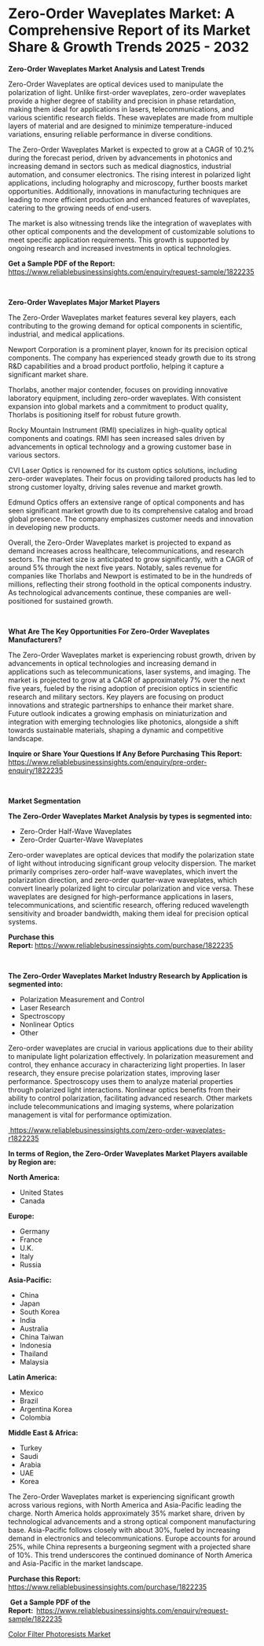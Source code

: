<p><h1>Zero-Order Waveplates Market: A Comprehensive Report of its Market Share & Growth Trends 2025 - 2032</h1></p><p><strong>Zero-Order Waveplates Market Analysis and Latest Trends</strong></p>
<p><p>Zero-Order Waveplates are optical devices used to manipulate the polarization of light. Unlike first-order waveplates, zero-order waveplates provide a higher degree of stability and precision in phase retardation, making them ideal for applications in lasers, telecommunications, and various scientific research fields. These waveplates are made from multiple layers of material and are designed to minimize temperature-induced variations, ensuring reliable performance in diverse conditions.</p><p>The Zero-Order Waveplates Market is expected to grow at a CAGR of 10.2% during the forecast period, driven by advancements in photonics and increasing demand in sectors such as medical diagnostics, industrial automation, and consumer electronics. The rising interest in polarized light applications, including holography and microscopy, further boosts market opportunities. Additionally, innovations in manufacturing techniques are leading to more efficient production and enhanced features of waveplates, catering to the growing needs of end-users. </p><p>The market is also witnessing trends like the integration of waveplates with other optical components and the development of customizable solutions to meet specific application requirements. This growth is supported by ongoing research and increased investments in optical technologies.</p></p>
<p><strong>Get a Sample PDF of the Report:&nbsp;</strong> <a href="https://www.reliablebusinessinsights.com/enquiry/request-sample/1822235?utm_campaign=2185&utm_medium=2&utm_source=Github&utm_content=ia&utm_term=03022025&utm_id=zero-order-waveplates">https://www.reliablebusinessinsights.com/enquiry/request-sample/1822235</a></p>
<p>&nbsp;</p>
<p><strong>Zero-Order Waveplates Major Market Players</strong></p>
<p><p>The Zero-Order Waveplates market features several key players, each contributing to the growing demand for optical components in scientific, industrial, and medical applications. </p><p>Newport Corporation is a prominent player, known for its precision optical components. The company has experienced steady growth due to its strong R&D capabilities and a broad product portfolio, helping it capture a significant market share.</p><p>Thorlabs, another major contender, focuses on providing innovative laboratory equipment, including zero-order waveplates. With consistent expansion into global markets and a commitment to product quality, Thorlabs is positioning itself for robust future growth.</p><p>Rocky Mountain Instrument (RMI) specializes in high-quality optical components and coatings. RMI has seen increased sales driven by advancements in optical technology and a growing customer base in various sectors.</p><p>CVI Laser Optics is renowned for its custom optics solutions, including zero-order waveplates. Their focus on providing tailored products has led to strong customer loyalty, driving sales revenue and market growth.</p><p>Edmund Optics offers an extensive range of optical components and has seen significant market growth due to its comprehensive catalog and broad global presence. The company emphasizes customer needs and innovation in developing new products.</p><p>Overall, the Zero-Order Waveplates market is projected to expand as demand increases across healthcare, telecommunications, and research sectors. The market size is anticipated to grow significantly, with a CAGR of around 5% through the next five years. Notably, sales revenue for companies like Thorlabs and Newport is estimated to be in the hundreds of millions, reflecting their strong foothold in the optical components industry. As technological advancements continue, these companies are well-positioned for sustained growth.</p></p>
<p>&nbsp;</p>
<p><strong>What Are The Key Opportunities For Zero-Order Waveplates Manufacturers?</strong></p>
<p><p>The Zero-Order Waveplates market is experiencing robust growth, driven by advancements in optical technologies and increasing demand in applications such as telecommunications, laser systems, and imaging. The market is projected to grow at a CAGR of approximately 7% over the next five years, fueled by the rising adoption of precision optics in scientific research and military sectors. Key players are focusing on product innovations and strategic partnerships to enhance their market share. Future outlook indicates a growing emphasis on miniaturization and integration with emerging technologies like photonics, alongside a shift towards sustainable materials, shaping a dynamic and competitive landscape.</p></p>
<p><strong>Inquire or Share Your Questions If Any Before Purchasing This Report:</strong> <a href="https://www.reliablebusinessinsights.com/enquiry/pre-order-enquiry/1822235?utm_campaign=2185&utm_medium=2&utm_source=Github&utm_content=ia&utm_term=03022025&utm_id=zero-order-waveplates">https://www.reliablebusinessinsights.com/enquiry/pre-order-enquiry/1822235</a></p>
<p>&nbsp;</p>
<p><strong>Market Segmentation</strong></p>
<p><strong>The Zero-Order Waveplates Market Analysis by types is segmented into:</strong></p>
<p><ul><li>Zero-Order Half-Wave Waveplates</li><li>Zero-Order Quarter-Wave Waveplates</li></ul></p>
<p><p>Zero-order waveplates are optical devices that modify the polarization state of light without introducing significant group velocity dispersion. The market primarily comprises zero-order half-wave waveplates, which invert the polarization direction, and zero-order quarter-wave waveplates, which convert linearly polarized light to circular polarization and vice versa. These waveplates are designed for high-performance applications in lasers, telecommunications, and scientific research, offering reduced wavelength sensitivity and broader bandwidth, making them ideal for precision optical systems.</p></p>
<p><strong>Purchase this Report:&nbsp;</strong><a href="https://www.reliablebusinessinsights.com/purchase/1822235?utm_campaign=2185&utm_medium=2&utm_source=Github&utm_content=ia&utm_term=03022025&utm_id=zero-order-waveplates">https://www.reliablebusinessinsights.com/purchase/1822235</a></p>
<p>&nbsp;</p>
<p><strong>The Zero-Order Waveplates Market Industry Research by Application is segmented into:</strong></p>
<p><ul><li>Polarization Measurement and Control</li><li>Laser Research</li><li>Spectroscopy</li><li>Nonlinear Optics</li><li>Other</li></ul></p>
<p><p>Zero-order waveplates are crucial in various applications due to their ability to manipulate light polarization effectively. In polarization measurement and control, they enhance accuracy in characterizing light properties. In laser research, they ensure precise polarization states, improving laser performance. Spectroscopy uses them to analyze material properties through polarized light interactions. Nonlinear optics benefits from their ability to control polarization, facilitating advanced research. Other markets include telecommunications and imaging systems, where polarization management is vital for performance optimization.</p></p>
<p><a href="https://www.reliablebusinessinsights.com/zero-order-waveplates-r1822235?utm_campaign=2185&utm_medium=2&utm_source=Github&utm_content=ia&utm_term=03022025&utm_id=zero-order-waveplates">&nbsp;https://www.reliablebusinessinsights.com/zero-order-waveplates-r1822235</a></p>
<p><strong>In terms of Region, the Zero-Order Waveplates Market Players available by Region are:</strong></p>
<p>
    <p> <strong> North America: </strong>
        <ul>
            <li>United States</li>
            <li>Canada</li>
        </ul>
        </p> 
    <p> <strong> Europe: </strong>
        <ul>
            <li>Germany</li>
            <li>France</li>
            <li>U.K.</li>
            <li>Italy</li>
            <li>Russia</li>
        </ul>
        </p> 
    <p> <strong> Asia-Pacific: </strong>
        <ul>
            <li>China</li>
            <li>Japan</li>
            <li>South Korea</li>
            <li>India</li>
            <li>Australia</li>
            <li>China Taiwan</li>
            <li>Indonesia</li>
            <li>Thailand</li>
            <li>Malaysia</li>
        </ul>
        </p> 
    <p> <strong> Latin America: </strong>
        <ul>
            <li>Mexico</li>
            <li>Brazil</li>
            <li>Argentina Korea</li>
            <li>Colombia</li>
        </ul>
        </p> 
    <p> <strong> Middle East & Africa: </strong>
        <ul>
            <li>Turkey</li>
            <li>Saudi</li>
            <li>Arabia</li>
            <li>UAE</li>
            <li>Korea</li>
        </ul>
    </p>
    </p>
<p><p>The Zero-Order Waveplates market is experiencing significant growth across various regions, with North America and Asia-Pacific leading the charge. North America holds approximately 35% market share, driven by technological advancements and a strong optical component manufacturing base. Asia-Pacific follows closely with about 30%, fueled by increasing demand in electronics and telecommunications. Europe accounts for around 25%, while China represents a burgeoning segment with a projected share of 10%. This trend underscores the continued dominance of North America and Asia-Pacific in the market landscape.</p></p>
<p><strong>Purchase this Report: </strong><a href="https://www.reliablebusinessinsights.com/purchase/1822235?utm_campaign=2185&utm_medium=2&utm_source=Github&utm_content=ia&utm_term=03022025&utm_id=zero-order-waveplates">https://www.reliablebusinessinsights.com/purchase/1822235</a></p>
<p>&nbsp;<strong>Get a Sample PDF of the Report:&nbsp;&nbsp;</strong><a href="https://www.reliablebusinessinsights.com/enquiry/request-sample/1822235?utm_campaign=2185&utm_medium=2&utm_source=Github&utm_content=ia&utm_term=03022025&utm_id=zero-order-waveplates">https://www.reliablebusinessinsights.com/enquiry/request-sample/1822235</a></p>
<p><strong></strong></p>
<p><p><a href="https://github.com/dmitriyvo6rog/Market-Research-Report-List-1/blob/main/color-filter-photoresists-market.md?utm_campaign=2185&utm_medium=2&utm_source=Github&utm_content=ia&utm_term=03022025&utm_id=zero-order-waveplates">Color Filter Photoresists Market</a></p></p>